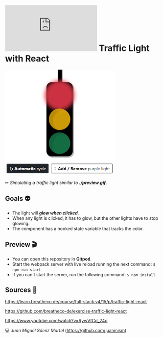 # ![4Geeks Logo](http://assets.breatheco.de/apis/img/images.php?blob&random&cat=icon&tags=4geeks,16) Traffic Light with React

![screenshot](https://raw.githubusercontent.com/m4n50n/traffic_light_with_react/main/screenshot_preview.png)

✏ *Simulating a traffic light similar to ***./preview.gif****.

## Goals 👽 
- The light will ***glow when clicked***.
- When any light is clicked, it has to glow, but the other lights have to stop glowing.
- The component has a hooked state variable that tracks the color.

## Preview 🎬
* You can open this repository in **Gitpod**.
* Start the webpack server with live reload running the next command: `$ npm run start`
* If you can't start the server, run the following command: `$ npm install`

## Sources 📌

<https://learn.breatheco.de/course/full-stack.v4/15/p/traffic-light-react>

<https://github.com/breatheco-de/exercise-traffic-light-react>

<https://www.youtube.com/watch?v=RywVfCd_24o>

💻 _Juan Miguel Sáenz Martel_ (<https://github.com/juanmism>)
